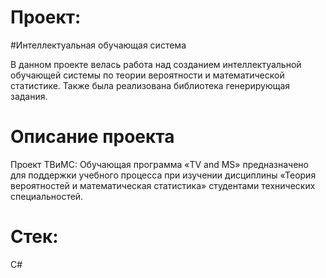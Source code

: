 # Проект: 
#Интеллектуальная обучающая система

В данном проекте велась работа над созданием интеллектуальной обучающей системы по теории вероятности и математической статистике.
Также была реализована библиотека генерирующая задания.

# Описание проекта
Проект ТВиМС: Обучающая программа «TV and MS» предназначено для поддержки учебного процесса при изучении дисциплины 
«Теория вероятностей и математическая статистика» студентами технических специальностей.

# Стек:
С#


